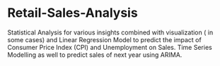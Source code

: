# Retail-Sales-Analysis
Statistical Analysis for various insights combined with visualization ( in some cases) and Linear Regression Model to predict the impact of Consumer Price Index (CPI) and Unemployment on Sales. Time Series Modelling as well to predict sales of next year using ARIMA.
